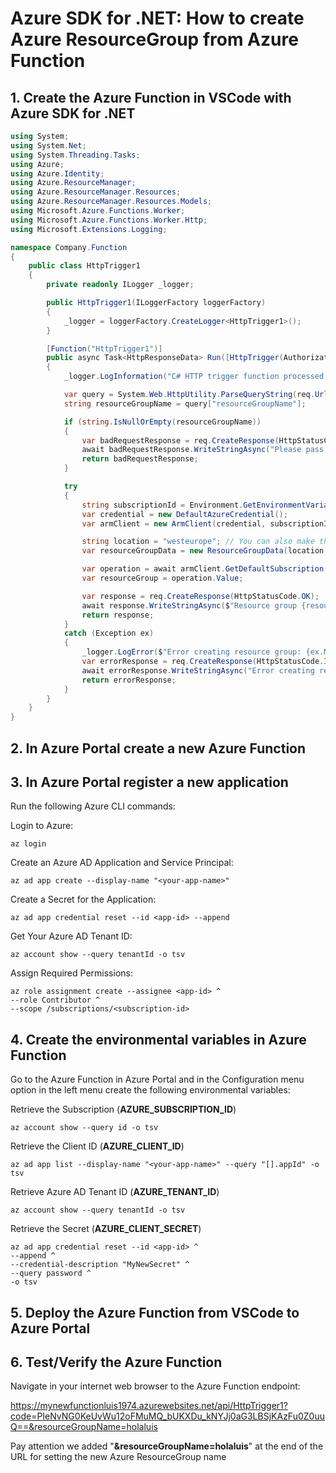 # Azure SDK for .NET: How to create Azure ResourceGroup from Azure Function

## 1. Create the Azure Function in VSCode with Azure SDK for .NET

```csharp
using System;
using System.Net;
using System.Threading.Tasks;
using Azure;
using Azure.Identity;
using Azure.ResourceManager;
using Azure.ResourceManager.Resources;
using Azure.ResourceManager.Resources.Models;
using Microsoft.Azure.Functions.Worker;
using Microsoft.Azure.Functions.Worker.Http;
using Microsoft.Extensions.Logging;

namespace Company.Function
{
    public class HttpTrigger1
    {
        private readonly ILogger _logger;

        public HttpTrigger1(ILoggerFactory loggerFactory)
        {
            _logger = loggerFactory.CreateLogger<HttpTrigger1>();
        }

        [Function("HttpTrigger1")]
        public async Task<HttpResponseData> Run([HttpTrigger(AuthorizationLevel.Function, "get", "post")] HttpRequestData req)
        {
            _logger.LogInformation("C# HTTP trigger function processed a request.");

            var query = System.Web.HttpUtility.ParseQueryString(req.Url.Query);
            string resourceGroupName = query["resourceGroupName"];

            if (string.IsNullOrEmpty(resourceGroupName))
            {
                var badRequestResponse = req.CreateResponse(HttpStatusCode.BadRequest);
                await badRequestResponse.WriteStringAsync("Please pass a resourceGroupName on the query string");
                return badRequestResponse;
            }

            try
            {
                string subscriptionId = Environment.GetEnvironmentVariable("AZURE_SUBSCRIPTION_ID");
                var credential = new DefaultAzureCredential();
                var armClient = new ArmClient(credential, subscriptionId);

                string location = "westeurope"; // You can also make this a parameter
                var resourceGroupData = new ResourceGroupData(location);

                var operation = await armClient.GetDefaultSubscription().GetResourceGroups().CreateOrUpdateAsync(WaitUntil.Completed, resourceGroupName, resourceGroupData);
                var resourceGroup = operation.Value;

                var response = req.CreateResponse(HttpStatusCode.OK);
                await response.WriteStringAsync($"Resource group {resourceGroupName} created in {location}");
                return response;
            }
            catch (Exception ex)
            {
                _logger.LogError($"Error creating resource group: {ex.Message}");
                var errorResponse = req.CreateResponse(HttpStatusCode.InternalServerError);
                await errorResponse.WriteStringAsync("Error creating resource group");
                return errorResponse;
            }
        }
    }
}
```

## 2. In Azure Portal create a new Azure Function




## 3. In Azure Portal register a new application

Run the following Azure CLI commands: 

Login to Azure:
```
az login
```

Create an Azure AD Application and Service Principal:
```
az ad app create --display-name "<your-app-name>"
```

Create a Secret for the Application:
```
az ad app credential reset --id <app-id> --append
```

Get Your Azure AD Tenant ID:
```
az account show --query tenantId -o tsv
```

Assign Required Permissions:
```
az role assignment create --assignee <app-id> ^
--role Contributor ^
--scope /subscriptions/<subscription-id>
```

## 4. Create the environmental variables in Azure Function

Go to the Azure Function in Azure Portal and in the Configuration menu option in the left menu create the following environmental variables:

Retrieve the Subscription (**AZURE_SUBSCRIPTION_ID**)

```
az account show --query id -o tsv
```

Retrieve the Client ID (**AZURE_CLIENT_ID**)

```
az ad app list --display-name "<your-app-name>" --query "[].appId" -o tsv
```

Retrieve Azure AD Tenant ID (**AZURE_TENANT_ID**)

```
az account show --query tenantId -o tsv
```

Retrieve the Secret (**AZURE_CLIENT_SECRET**)

```
az ad app credential reset --id <app-id> ^
--append ^
--credential-description "MyNewSecret" ^
--query password ^
-o tsv
```

## 5. Deploy the Azure Function from VSCode to Azure Portal





## 6. Test/Verify the Azure Function

Navigate in your internet web browser to the Azure Function endpoint:

https://mynewfunctionluis1974.azurewebsites.net/api/HttpTrigger1?code=PIeNvNG0KeUvWu12oFMuMQ_bUKXDu_kNYJj0aG3LBSjKAzFu0Z0uuQ==&resourceGroupName=holaluis

Pay attention we added "**&resourceGroupName=holaluis**" at the end of the URL for setting the new Azure ResourceGroup name



